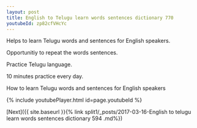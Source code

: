 ```yaml
---
layout: post
title: English to Telugu learn words sentences dictionary 770 
youtubeId: zp82cfVHcYc
---
```

 
 
Helps to learn Telugu words and sentences for English speakers.

Opportunitiy to repeat the words sentences. 

Practice Telugu language. 
 
10 minutes practice every day. 
 
How to learn Telugu words and sentences for English speakers 
 
{% include youtubePlayer.html id=page.youtubeId %}
 
 
[Next]({{ site.baseurl }}{% link  split1/_posts/2017-03-16-English to telugu learn words sentences dictionary 594 .md%})
 

